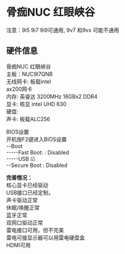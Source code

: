 # 

# <b>骨痂NUC 红眼峡谷</b>

注意：9i5 9i7 9i9可通用,  9v7  和9vx 可能不通用 

## 硬件信息<br>
骨痂NUC 红眼峡谷<br>
主板：NUC9I7QNB<br>
无线网卡: 板载intel<br>ax200网卡<br>
内存: 英睿达 3200MHz 16GBx2 DDR4<br>
显卡: 核显 intel UHD 630<br>
硬盘: <br>
声卡: 板载ALC256<br>


BIOS设置   <br>
开机按F2键进入BIOS设置<br>
--Boot<br>
-----Fast Boot: : Disabled<br>
-----USB   ☑<br>
--Secure Boot  : Disabled<br>

<b>完善情况：</b><br>
核心显卡已经驱动 <br>
 USB接口已经定制， <br>
 声卡驱动正常 <br>
 休眠/唤醒正常 <br>
 蓝牙正常 <br>
 双网口驱动正常 <br>
 雷电接口可用，但不完美<br>
雷电可接显示器可以用雷电硬盘盒<br>
HDMI可用<br>
